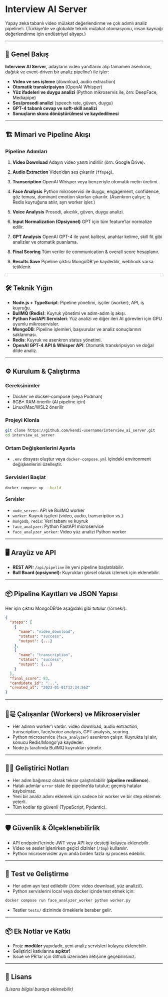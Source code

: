 # Interview AI Server

Yapay zeka tabanlı video mülakat değerlendirme ve çok adımlı analiz pipeline’ı. (Türkiye’de ve globalde teknik mülakat otomasyonu, insan kaynağı değerlendirme için endüstriyel altyapı.)

---

## 🚀 Genel Bakış

**Interview AI Server**, adayların video yanıtlarını alıp tamamen asenkron, dağıtık ve event-driven bir analiz pipeline’ı ile işler:

- **Video ve ses işleme** (download, audio extraction)
- **Otomatik transkripsiyon** (OpenAI Whisper)
- **Yüz ifadeleri ve duygu analizi** (Python mikroservis ile, örn: DeepFace, Mediapipe)
- **Ses/prosodi analizi** (speech rate, güven, duygu)
- **GPT-4 tabanlı cevap ve soft-skill analizi**
- **Sonuçların skora dönüştürülmesi ve kaydedilmesi**

---

## 🏗️ Mimari ve Pipeline Akışı

### Pipeline Adımları

1. **Video Download**
   Adayın video yanıtı indirilir (örn: Google Drive).

2. **Audio Extraction**
   Video’dan ses çıkarılır (`ffmpeg`).

3. **Transcription**
   OpenAI Whisper veya benzeriyle otomatik metin üretimi.

4. **Face Analysis**
   Python mikroservisi ile duygu, engagement, confidence, göz teması, dominant emotion skorları çıkarılır.
   (Asenkron çalışır; iş Redis kuyruğuna atılır, ayrı worker işler.)

5. **Voice Analysis**
   Prosodi, akıcılık, güven, duygu analizi.

6. **Input Normalization (Opsiyonel)**
   GPT için tüm feature’lar normalize edilir.

7. **GPT Analysis**
   OpenAI GPT-4 ile yanıt kalitesi, anahtar kelime, skill fit gibi analizler ve otomatik puanlama.

8. **Final Scoring**
   Tüm veriler ile communication & overall score hesaplanır.

9. **Results Save**
   Pipeline çıktısı MongoDB’ye kaydedilir, webhook varsa tetiklenir.

---

## 🛠️ Teknik Yığın

- **Node.js + TypeScript**: Pipeline yönetimi, işçiler (worker), API, iş kuyruğu.
- **BullMQ (Redis)**: Kuyruk yönetimi ve adım-adım iş akışı.
- **Python FastAPI Servisleri**: Yüz analizi ve diğer ileri AI görevleri için GPU uyumlu mikroservisler.
- **MongoDB**: Pipeline işlemleri, başvurular ve analiz sonuçlarının saklanması.
- **Redis**: Kuyruk ve asenkron status yönetimi.
- **OpenAI GPT-4 API & Whisper API**: Otomatik transkripsiyon ve doğal dilde analiz.

---

## ⚙️ Kurulum & Çalıştırma

### Gereksinimler

- Docker ve docker-compose (veya Podman)
- 8GB+ RAM önerilir (AI pipeline için)
- Linux/Mac/WSL2 önerilir

### Projeyi Klonla

```bash
git clone https://github.com/kendi-username/interview_ai_server.git
cd interview_ai_server
```

### Ortam Değişkenlerini Ayarla

- `.env` dosyası oluştur veya `docker-compose.yml` içindeki environment değişkenlerini özelleştir.

### Servisleri Başlat

```bash
docker compose up --build
```

#### Servisler

- `node_server`: API ve BullMQ worker
- `worker`: Kuyruk işçileri (video, audio, transcription vs.)
- `mongodb`, `redis`: Veri tabanı ve kuyruk
- `face_analyzer`: Python FastAPI microservice
- `face_analyzer_worker`: Video yüz analizi Python worker

---

## 🖥️ Arayüz ve API

- **REST API:** `/api/pipeline` ile yeni pipeline başlatılabilir.
- **Bull Board (opsiyonel):** Kuyrukları görsel olarak izlemek için eklenebilir.

---

## 📦 Pipeline Kayıtları ve JSON Yapısı

Her işin çıktısı MongoDB’de aşağıdaki gibi tutulur (/örnek/):

```json
{
  "steps": [
    {
      "name": "video_download",
      "status": "success",
      "output": {...}
    },
    {
      "name": "transcription",
      "status": "success",
      "output": {...}
    }
  ],
  "final_score": 83,
  "candidate_id": "...",
  "created_at": "2023-01-01T12:34:56Z"
}
```

---

## 👷️‍븏 Çalışanlar (Workers) ve Mikroservisler

- Her adımın worker’ı vardır: video download, audio extraction, transcription, face/voice analysis, GPT analysis, scoring.
- Python microservice (`face_analyzer`) asenkron çalışır. Kuyrukta işi alır, sonucu Redis/Mongo’ya kaydeder.
- Node.js tarafında BullMQ kuyrukları yönetir.

---

## 🧑‍💻 Geliştirici Notları

- Her adım bağımsız olarak tekrar çalıştırılabilir (**pipeline resilience**).
- Hatalı adımlar `error` state ile pipeline’da tutulur; geçmiş hatalar kaybolmaz.
- Yeni bir analiz adımı eklemek için sadece bir worker ve bir step eklemek yeterli.
- Tüm kodlar tip güvenli (TypeScript, Pydantic).

---

## 🛡️ Güvenlik & Ölçeklenebilirlik

- API endpoint’lerinde JWT veya API key desteği kolayca eklenebilir.
- Video ve sesler işlenirken geçici dizinler (`/tmp`) kullanılır.
- Python microservisler aynı anda birden fazla işi process edebilir.

---

## 🧪 Test ve Geliştirme

- Her adım ayrı test edilebilir (/örn: video download, yüz analizi/).
- Python servislerini local veya docker içinde test etmek için:

```bash
docker compose run face_analyzer_worker python worker.py
```

- Testler `tests/` dizininde örneklerle beraber gelir.

---

## 📦 Ek Notlar ve Katkı

- Proje **modüler** yapıdadir, yeni analiz servisleri kolayca eklenebilir.
- Geliştirici katkılarına **açıktır!**
- Issue ve PR’lar için Github üzerinden iletişime geçebilirsiniz.

---

## 📄 Lisans

_(Lisans bilgisi buraya eklenebilir)_
